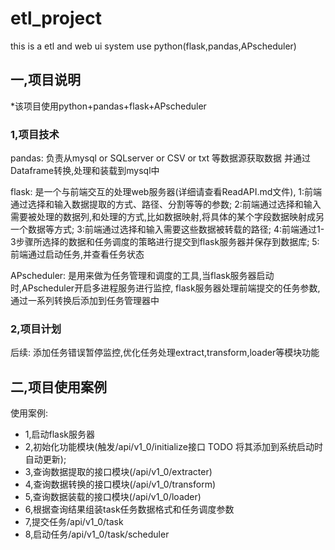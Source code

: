 # etl_project
this is a etl and web ui system use python(flask,pandas,APscheduler)
## 一,项目说明
*该项目使用python+pandas+flask+APscheduler

### 1,项目技术 
pandas:
    负责从mysql or SQLserver or CSV or txt 等数据源获取数据
    并通过Dataframe转换,处理和装载到mysql中
    
flask:
    是一个与前端交互的处理web服务器(详细请查看ReadAPI.md文件),
    1:前端通过选择和输入数据提取的方式、路径、分割等等的参数;
    2:前端通过选择和输入需要被处理的数据列,和处理的方式,比如数据映射,将具体的某个字段数据映射成另一个数据等方式;
    3:前端通过选择和输入需要这些数据被转载的路径;
    4:前端通过1-3步骤所选择的数据和任务调度的策略进行提交到flask服务器并保存到数据库;
    5:前端通过启动任务,并查看任务状态
 
APscheduler:
    是用来做为任务管理和调度的工具,当flask服务器启动时,APscheduler开启多进程服务进行监控,
    flask服务器处理前端提交的任务参数,通过一系列转换后添加到任务管理器中
### 2,项目计划
后续:
    添加任务错误暂停监控,优化任务处理extract,transform,loader等模块功能

## 二,项目使用案例

使用案例:
- 1,启动flask服务器
- 2,初始化功能模块(触发/api/v1_0/initialize接口 TODO 将其添加到系统启动时自动更新);
- 3,查询数据提取的接口模块(/api/v1_0/extracter)
- 4,查询数据转换的接口模块(/api/v1_0/transform)
- 5,查询数据装载的接口模块(/api/v1_0/loader)
- 6,根据查询结果组装task任务数据格式和任务调度参数
- 7,提交任务/api/v1_0/task
- 8,启动任务/api/v1_0/task/scheduler